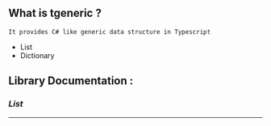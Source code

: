 ## What is tgeneric ?
    It provides C# like generic data structure in Typescript
+ List
+ Dictionary
## Library Documentation :
 ### *List<T>*
___
